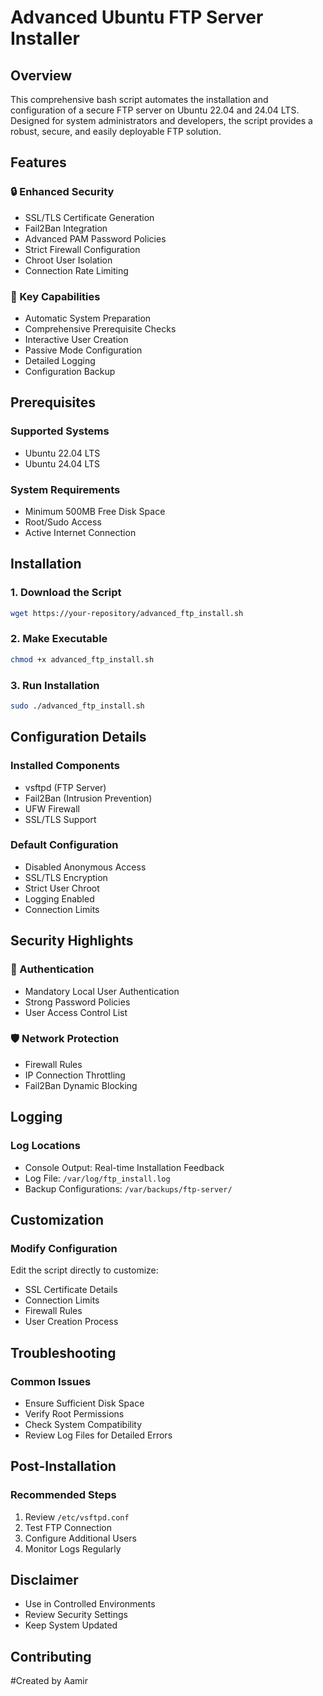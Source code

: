# Advanced Ubuntu FTP Server Installer

## Overview
This comprehensive bash script automates the installation and configuration of a secure FTP server on Ubuntu 22.04 and 24.04 LTS. Designed for system administrators and developers, the script provides a robust, secure, and easily deployable FTP solution.

## Features

### 🔒 Enhanced Security
- SSL/TLS Certificate Generation
- Fail2Ban Integration
- Advanced PAM Password Policies
- Strict Firewall Configuration
- Chroot User Isolation
- Connection Rate Limiting

### 🚀 Key Capabilities
- Automatic System Preparation
- Comprehensive Prerequisite Checks
- Interactive User Creation
- Passive Mode Configuration
- Detailed Logging
- Configuration Backup

## Prerequisites

### Supported Systems
- Ubuntu 22.04 LTS
- Ubuntu 24.04 LTS

### System Requirements
- Minimum 500MB Free Disk Space
- Root/Sudo Access
- Active Internet Connection

## Installation

### 1. Download the Script
```bash
wget https://your-repository/advanced_ftp_install.sh
```

### 2. Make Executable
```bash
chmod +x advanced_ftp_install.sh
```

### 3. Run Installation
```bash
sudo ./advanced_ftp_install.sh
```

## Configuration Details

### Installed Components
- vsftpd (FTP Server)
- Fail2Ban (Intrusion Prevention)
- UFW Firewall
- SSL/TLS Support

### Default Configuration
- Disabled Anonymous Access
- SSL/TLS Encryption
- Strict User Chroot
- Logging Enabled
- Connection Limits

## Security Highlights

### 🔐 Authentication
- Mandatory Local User Authentication
- Strong Password Policies
- User Access Control List

### 🛡️ Network Protection
- Firewall Rules
- IP Connection Throttling
- Fail2Ban Dynamic Blocking

## Logging

### Log Locations
- Console Output: Real-time Installation Feedback
- Log File: `/var/log/ftp_install.log`
- Backup Configurations: `/var/backups/ftp-server/`

## Customization

### Modify Configuration
Edit the script directly to customize:
- SSL Certificate Details
- Connection Limits
- Firewall Rules
- User Creation Process

## Troubleshooting

### Common Issues
- Ensure Sufficient Disk Space
- Verify Root Permissions
- Check System Compatibility
- Review Log Files for Detailed Errors

## Post-Installation

### Recommended Steps
1. Review `/etc/vsftpd.conf`
2. Test FTP Connection
3. Configure Additional Users
4. Monitor Logs Regularly

## Disclaimer
- Use in Controlled Environments
- Review Security Settings
- Keep System Updated

## Contributing
#Created by Aamir
